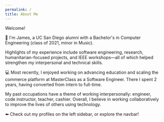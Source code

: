 ```yaml
---
permalink: /
title: About Me
---
```

<!---
[Markdown](https://guides.github.com/features/mastering-markdown/)
# Header 1
## Header 2
### Header 3
[Link](url) and ![Image](src)
**Bold** and _Italic_ and `Code` text
-->

Welcome!

🔱 I'm James, a UC San Diego alumni with a Bachelor's in Computer Engineering (class of 2021, minor in Music).

Highlights of my experience include software engineering, research, humanitarian-focused projects, and IEEE workshops—all of which helped strengthen my interpersonal and technical skills.

💻 Most recently, I enjoyed working on advancing education and scaling the commerce platform at MasterClass as a Software Engineer. There I spent 2 years, having converted from intern to full-time.

My past occupations have a theme of working interpersonally: engineer, code instructor, teacher, cashier. Overall, I believe in working collaboratively to improve the lives of others using technology.

⬅️ Check out my profiles on the left sidebar, or explore the navbar!
